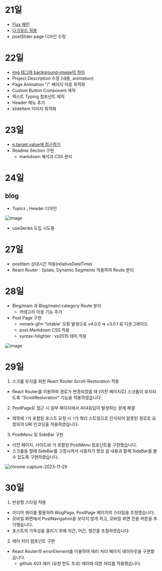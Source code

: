 
# 21일
- [Flux 패턴](https://github.com/dnrgus1127/TIL/blob/main/%EB%94%94%EC%9E%90%EC%9D%B8%20%ED%8C%A8%ED%84%B4/Flux.md)
- [다크모드 적용](https://github.com/dnrgus1127/TIL/blob/main/Project/PortFolio/%ED%85%8C%EB%A7%88%20%EC%A0%81%EC%9A%A9.md)
- postSlider page 디자인 수정

# 22일
- [img 태그와 background-image의 차이](https://github.com/dnrgus1127/TIL/blob/main/CSS/%EB%B0%B0%EA%B2%BD%20%EC%9D%B4%EB%AF%B8%EC%A7%80%EB%A1%9C%20img%ED%83%9C%EA%B7%B8%EC%99%80%20background-image%20%EC%86%8D%EC%84%B1%20%EB%AC%B4%EC%97%87%EC%9D%84%20%EC%84%A0%ED%83%9D%ED%95%B4%EC%95%BC%20%ED%95%A0%EA%B9%8C%3F.md)
- Project Description 수정 (내용, animation)
- Page Animation "/" 페이지 이동 최적화
- Custom Button Component 제작
- 텍스트 Typing 컴포넌트 제작
- Header 메뉴 추가
- slideItem 이미지 최적화

# 23일
- [e.target.value에 접근하기](https://github.com/dnrgus1127/TIL/blob/main/TypeScript/Property%20'X'%20does%20not%20exist%20on%20type%20'EventTarget'%20in%20TS.md)
- Readme Section 구현
   - markdown 해석과 CSS 분리

# 24일
## blog
- Topics , Header 디자인

![image](https://github.com/dnrgus1127/TIL/assets/65962363/0d99d182-1ffa-4d0d-b69a-7f601af51b75)
- useQeries 도입 시도중

# 27일
- postItem 상대시간 적용(relativeDateTime)
- React Router : Splats, Dynamic Segments 적용하여 Route 분리 

# 28일
- Blog/main 과 Blog/main/:category Route 분리
   - 카테고리 이동 기능 추가
- Post Page 구현
   - remark-gfm "intable' 오류 발생으로 v4.0.0 => v3.0.1 로 다운그레이드
   - post Markdown CSS 적용
   - syntax-hilighter : vs2015 테마 적용

![image](https://github.com/dnrgus1127/TIL/assets/65962363/b6f80f27-6530-4a3d-ad35-4d75a7eefcb7)


# 29일
1. 스크롤 유지를 위한 React Router Scroll-Restoration 적용
- React Router를 이용하여 경로가 변경되었을 때 (이전 페이지로) 스크롤이 유지되도록 "ScrollRestoration" 기능을 적용하였습니다.

2. PostPage로 접근 시 일부 페이지에서 404응답이 발생하는 문제 해결
- 제목에 `?`가 포함된 포스트 요청 시 `?`가 쿼리 스트링으로 인식되어 잘못된 경로로 요청되어 URI 인코딩을 적용하였습니다.

3. PostMenu 및 SideBar 구현
- 이전 페이지, 사이드바 가 포함된 PostMenu 컴포넌트를 구현했습니다.
- 스크롤을 할떄 SideBar를 고정시켜서 사용자가 항상 글 내용과 함꼐 SideBar를 볼 수 있도록 구현하였습니다.

![chrome-capture-2023-11-29](https://github.com/dnrgus1127/TIL/assets/65962363/6af03c93-43d2-4c79-93e1-616d16176beb)


# 30일
1. 반응형 스타일 적용
  - 미디어 쿼리를 활용하여 BlogPaga, PostPage 페이지의 스타일을 조정했습니다.
  - 모바일 화면에서 PostNavigation을 보이지 않게 하고, 모바일 화면 전용 버튼을 추가했습니다.
  - 포스트의 가독성을 올리기 위해 자간, 어간, 행간을 조절하였습니다.
2. 에러 처리 컴포넌트 구현
  - React Router의 errorElement를 이용하여 에러 처리 페이지 레이아웃을 구현했습니다.
      - github 403 에러 (요청 한도 초과) 에러에 대한 처리를 적용했습니다.

